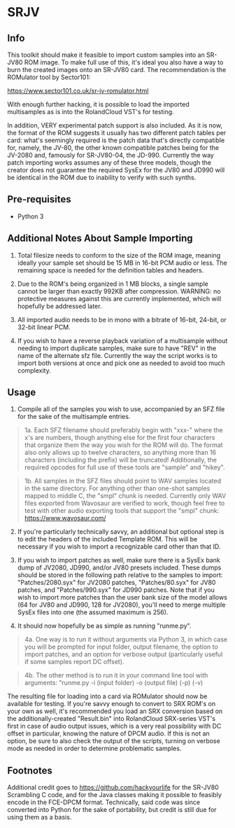 # SRJV
 
## Info

This toolkit should make it feasible to import custom samples into an SR-JV80 ROM image. To make full use of this, it's ideal you also have a way to burn the created images onto an SR-JV80 card. The recommendation is the ROMulator tool by Sector101:

https://www.sector101.co.uk/sr-jv-romulator.html

With enough further hacking, it is possible to load the imported multisamples as is into the RolandCloud VST's for testing.

In addition, VERY experimental patch support is also included. As it is now, the format of the ROM suggests it usually has two different patch tables per card: what's seemingly required is the patch data that's directly compatible for, namely, the JV-80, the other known compatible patches being for the JV-2080 and, famously for SR-JV80-04, the JD-990. Currently the way patch importing works assumes any of these three models, though the creator does not guarantee the required SysEx for the JV80 and JD990 will be identical in the ROM due to inability to verify with such synths.

## Pre-requisites

* Python 3

## Additional Notes About Sample Importing

1. Total filesize needs to conform to the size of the ROM image, meaning ideally your sample set should be 15 MB in 16-bit PCM audio or less. The remaining space is needed for the definition tables and headers.

2. Due to the ROM's being organized in 1 MB blocks, a single sample cannot be larger than exactly 992KB after compression. WARNING: no protective measures against this are currently implemented, which will hopefully be addressed later.

3. All imported audio needs to be in mono with a bitrate of 16-bit, 24-bit, or 32-bit linear PCM.

4. If you wish to have a reverse playback variation of a multisample without needing to import duplicate samples, make sure to have "REV" in the name of the alternate sfz file. Currently the way the script works is to import both versions at once and pick one as needed to avoid too much complexity.

## Usage

1. Compile all of the samples you wish to use, accompanied by an SFZ file for the sake of the multisample entries.

>1a. Each SFZ filename should preferably begin with "xxx-" where the x's are numbers, though anything else for the first four characters that organize them the way you wish for the ROM will do. The format also only allows up to twelve characters, so anything more than 16 characters (including the prefix) will be truncated! Additionally, the required opcodes for full use of these tools are "sample" and "hikey".

>1b. All samples in the SFZ files should point to WAV samples located in the same directory. For anything other than one-shot samples mapped to middle C, the "smpl" chunk is needed. Currently only WAV files exported from Wavosaur are verified to work, though feel free to test with other audio exporting tools that support the "smpl" chunk: https://www.wavosaur.com/

2. If you're particularly technically savvy, an additional but optional step is to edit the headers of the included Template ROM. This will be necessary if you wish to import a recognizable card other than that ID.

3. If you wish to import patches as well, make sure there is a SysEx bank dump of JV2080, JD990, and/or JV80 presets included. These dumps should be stored in the following path relative to the samples to import: "Patches/2080.syx" for JV2080 patches, "Patches/80.syx" for JV80 patches, and "Patches/990.syx" for JD990 patches. Note that if you wish to import more patches than the user bank size of the model allows (64 for JV80 and JD990, 128 for JV2080), you'll need to merge multiple SysEx files into one (the assumed maximum is 256).

4. It should now hopefully be as simple as running "runme.py".

>4a. One way is to run it without arguments via Python 3, in which case you will be prompted for input folder, output filename, the option to import patches, and an option for verbose output (particularly useful if some samples report DC offset).

>4b. The other method is to run it in your command line tool with arguments: "runme.py -i (input folder) -o (output file) (-p) (-v)

The resulting file for loading into a card via ROMulator should now be available for testing. If you're savvy enough to convert to SRX ROM's on your own as well, it's recommended you load an SRX conversion based on the additionally-created "Result.bin" into RolandCloud SRX-series VST's first in case of audio output issues, which is a very real possibility with DC offset in particular, knowing the nature of DPCM audio. If this is not an option, be sure to also check the output of the scripts, turning on verbose mode as needed in order to determine problematic samples.


## Footnotes

Additional credit goes to https://github.com/hackyourlife for the SR-JV80 Scrambling C code, and for the Java classes making it possible to feasibly encode in the FCE-DPCM format. Technically, said code was since converted into Python for the sake of portability, but credit is still due for using them as a basis.